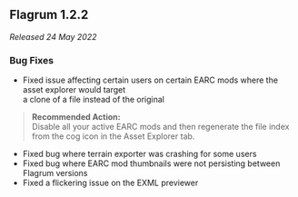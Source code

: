 ## Flagrum 1.2.2

_Released 24 May 2022_

### Bug Fixes

- Fixed issue affecting certain users on certain EARC mods where the asset explorer would target  
  a clone of a file instead of the original

> **Recommended Action:**  
> Disable all your active EARC mods and then regenerate the file index from the cog icon in the Asset Explorer tab.

- Fixed bug where terrain exporter was crashing for some users
- Fixed bug where EARC mod thumbnails were not persisting between Flagrum versions
- Fixed a flickering issue on the EXML previewer